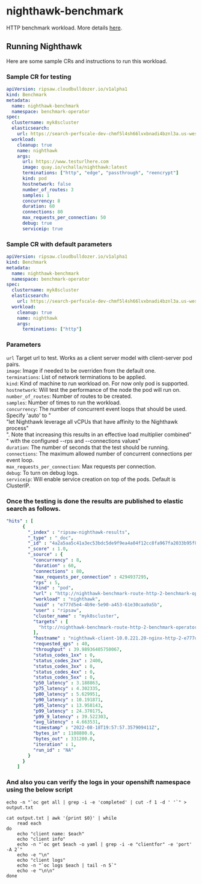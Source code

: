 nighthawk-benchmark
=========

HTTP benchmark workload. More details [here](https://github.com/envoyproxy/nighthawk).

## Running Nighthawk

Here are some sample CRs and instructions to run this workload.

### Sample CR for testing
```yaml
apiVersion: ripsaw.cloudbulldozer.io/v1alpha1
kind: Benchmark
metadata:
  name: nighthawk-benchmark
  namespace: benchmark-operator
spec:
  clustername: myk8scluster
  elasticsearch:
    url: https://search-perfscale-dev-chmf5l4sh66lvxbnadi4bznl3a.us-west-2.es.amazonaws.com:443
  workload:
    cleanup: true
    name: nighthawk
    args:
      url: https://www.testurlhere.com
      image: quay.io/vchalla/nighthawk:latest
      terminations: ["http", "edge", "passthrough", "reencrypt"]
      kind: pod
      hostnetwork: false
      number_of_routes: 3
      samples: 1
      concurrency: 8
      duration: 60
      connections: 80 
      max_requests_per_connection: 50
      debug: true
      serviceip: true
```
### Sample CR with default parameters
```yaml
apiVersion: ripsaw.cloudbulldozer.io/v1alpha1
kind: Benchmark
metadata:
  name: nighthawk-benchmark
  namespace: benchmark-operator
spec:
  clustername: myk8scluster
  elasticsearch:
    url: https://search-perfscale-dev-chmf5l4sh66lvxbnadi4bznl3a.us-west-2.es.amazonaws.com:443
  workload:
    cleanup: true
    name: nighthawk
    args:
      terminations: ["http"]
```

### Parameters
`url` Target url to test. Works as a client server model with client-server pod pairs.  
`image`: Image if needed to be overriden from the default one.   
`terminations`: List of network terminations to be applied.  
`kind`: Kind of machine to run workload on. For now only pod is supported.  
`hostnetwork`: Will test the performance of the node the pod will run on.   
`number_of_routes`: Number of routes to be created.   
`samples`: Number of times to run the workload.  
`concurrency`:  The number of concurrent event loops that should be used. Specify 'auto' to "\
                "let Nighthawk leverage all vCPUs that have affinity to the Nighthawk process"\
                ". Note that increasing this results in an effective load multiplier combined"\
                " with the configured --rps and --connections values"   
`duration`: The number of seconds that the test should be running.  
`connections`: The maximum allowed number of concurrent connections per event loop.   
`max_requests_per_connection`: Max requests per connection.  
`debug`: To turn on debug logs.   
`serviceip`: Will enable service creation on top of the pods. Default is ClusterIP.

### Once the testing is done the results are published to elastic search as follows.
```yaml
"hits" : [
      {
        "_index" : "ripsaw-nighthawk-results",
        "_type" : "_doc",
        "_id" : "4a2a5aa5c41a3ec53bdc5de9f9ea4a04f12cc8fa967fa2033b95f82e2ae356f0",
        "_score" : 1.0,
        "_source" : {
          "concurrency" : 8,
          "duration" : 60,
          "connections" : 80,
          "max_requests_per_connection" : 4294937295,
          "rps" : 5,
          "kind" : "pod",
          "url" : "http://nighthawk-benchmark-route-http-2-benchmark-operator.apps.vchalla-perfscale.perfscale.devcluster.openshift.com",
          "workload" : "nighthawk",
          "uuid" : "e777d5e4-4b9e-5e90-a453-61e30caa9a5b",
          "user" : "ripsaw",
          "cluster_name" : "myk8scluster",
          "targets" : [
            "http://nighthawk-benchmark-route-http-2-benchmark-operator.apps.vchalla-perfscale.perfscale.devcluster.openshift.com"
          ],
          "hostname" : "nighthawk-client-10.0.221.20-nginx-http-2-e777d5e4-pmxvt",
          "requested_qps" : 40,
          "throughput" : 39.98936405750067,
          "status_codes_1xx" : 0,
          "status_codes_2xx" : 2400,
          "status_codes_3xx" : 0,
          "status_codes_4xx" : 0,
          "status_codes_5xx" : 0,
          "p50_latency" : 3.188863,
          "p75_latency" : 4.302335,
          "p80_latency" : 5.629951,
          "p90_latency" : 10.191871,
          "p95_latency" : 13.958143,
          "p99_latency" : 24.370175,
          "p99_9_latency" : 39.522303,
          "avg_latency" : 4.663531,
          "timestamp" : "2022-08-18T19:57:57.357909411Z",
          "bytes_in" : 1108800.0,
          "bytes_out" : 331200.0,
          "iteration" : 1,
          "run_id" : "NA"
        }
      }
    ]
```
### And also you can verify the logs in your openshift namespace using the below script
```
echo -n "`oc get all | grep -i -e 'completed' | cut -f 1 -d ' '`" > output.txt

cat output.txt | awk '{print $0}' | while
	read each
do
	echo "client name: $each"
	echo "client info"
	echo -n "`oc get $each -o yaml | grep -i -e "clientfor" -e 'port' -A 2`"
	echo -e "\n"
	echo "client logs"
	echo -n "`oc logs $each | tail -n 5`"
	echo -e "\n\n"
done
```